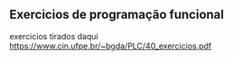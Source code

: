 ## Exercicios de programação funcional

exercicios tirados daqui https://www.cin.ufpe.br/~bgda/PLC/40_exercicios.pdf
